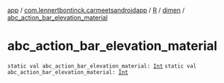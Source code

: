 [app](../../../index.md) / [com.lennertbontinck.carmeetsandroidapp](../../index.md) / [R](../index.md) / [dimen](index.md) / [abc_action_bar_elevation_material](./abc_action_bar_elevation_material.md)

# abc_action_bar_elevation_material

`static val abc_action_bar_elevation_material: `[`Int`](https://kotlinlang.org/api/latest/jvm/stdlib/kotlin/-int/index.html)
`static val abc_action_bar_elevation_material: `[`Int`](https://kotlinlang.org/api/latest/jvm/stdlib/kotlin/-int/index.html)